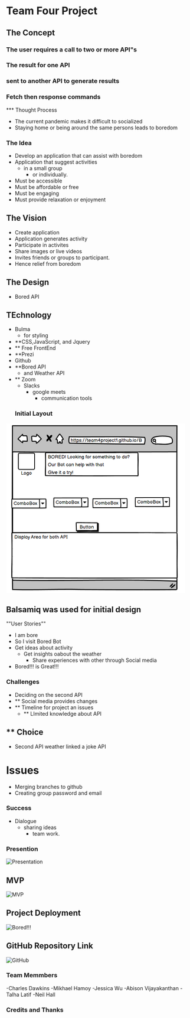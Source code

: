 # Team Four Project 
## The Concept 
### The user requires a call to two or more API"s
### The result for one API 
###  sent to another API to generate results
### Fetch then response commands
*** Thought Process 
- The current pandemic makes it difficult to socialized
- Staying home or being around the same persons leads to boredom
### The Idea
- Develop an application that can assist with boredom
- Application that suggest activities
    - in a small group 
        - or individually.
- Must be accessible
- Must be affordable or free
- Must be engaging 
- Must provide relaxation or enjoyment
## The Vision 
- Create application
- Application generates activity
- Participate in activites
- Share images or live videos  
- Invites friends or groups to participant.
- Hence relief from boredom
## The Design 
- Bored API
## TEchnology
- Bulma 
   - for styling
- **CSS,JavaScript, and Jquery
- ** Free FrontEnd
- **Prezi 
- Github 
- **Bored API 
   - and Weather API
- ** Zoom 
    - Slacks
        - google meets 
            - communication tools 
  ### Initial Layout          
![Initial Layout](./assets/images/pageLayout.png)
## Balsamiq was used for initial design
""User Stories""
- I am bore 
 - So I visit Bored Bot
  - Get ideas about activity
    - Get insights oabout the weather
      - Share experiences with other through Social media
- Bored!!! is Great!!!
### Challenges 
- Deciding on the second API
- ** Social media provides changes 
- ** Timeline for project an issues 
  - ** LImited knowledge about API
## ** Choice
- Second API weather linked a joke API 
# Issues
- Merging branches to github
- Creating group password and email
### Success 
- Dialogue
   - sharing ideas 
     -  team work.

### Presention
![Presentation](./)

## MVP 
![MVP](https://team4project1.github.io/Bored/)

## Project Deployment
![Bored!!!](https://team4project1.github.io/Bored/)

## GitHub Repository Link 
![GitHub](https://github.com/Team4project1/Bored)
### Team Memmbers 

-Charles Dawkins
  -Mikhael Hamoy
    -Jessica Wu
      -Abison Vijayakanthan
        -Talha Latif
          -Neil Hall

### Credits and Thanks

